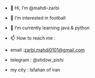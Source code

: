- 👋 Hi, I’m @mahdi-zarbi
- 👀 I’m interested in football 
- 🌱 I’m currently learning java & python 
- 📫 How to reach me :
- email :zarbi.mahdi0101@gmail.com
- telegram  :                      @shdow_pishi 

- my city : Isfahan of iran 

<!---
mahdi-zarbi/mahdi-zarbi is a ✨ special ✨ repository because its `README.md` (this file) appears on your GitHub profile.
You can click the Preview link to take a look at your changes.
--->
